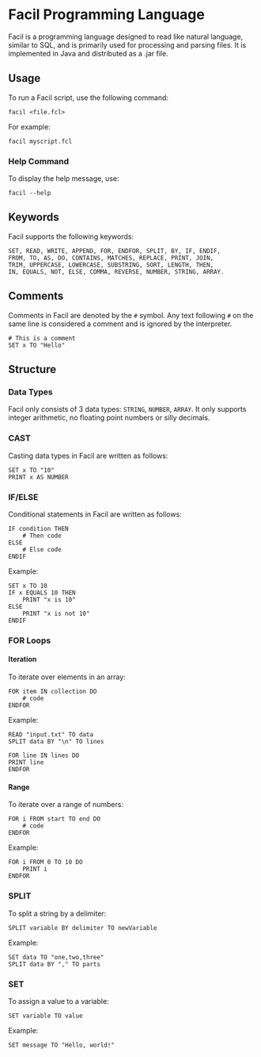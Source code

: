 # Facil Programming Language

Facil is a programming language designed to read like natural language, similar to SQL, and is primarily used for processing and parsing files. 
It is implemented in Java and distributed as a .jar file.

## Usage

To run a Facil script, use the following command:
```textmate
facil <file.fcl>
```


For example:
```textmate
facil myscript.fcl
```

### Help Command

To display the help message, use:
```textmate
facil --help
```

## Keywords

Facil supports the following keywords:
```textmate
SET, READ, WRITE, APPEND, FOR, ENDFOR, SPLIT, BY, IF, ENDIF,
FROM, TO, AS, DO, CONTAINS, MATCHES, REPLACE, PRINT, JOIN,
TRIM, UPPERCASE, LOWERCASE, SUBSTRING, SORT, LENGTH, THEN,
IN, EQUALS, NOT, ELSE, COMMA, REVERSE, NUMBER, STRING, ARRAY.
```


## Comments

Comments in Facil are denoted by the `#` symbol. Any text following `#` on the same line is considered a comment and is ignored by the interpreter.

```textmate
# This is a comment
SET x TO "Hello"
```


## Structure

### Data Types
Facil only consists of 3 data types: `STRING`, `NUMBER`, `ARRAY`.
It only supports integer arithmetic, no floating point numbers or silly decimals.

### CAST

Casting data types in Facil are written as follows:
```textmate
SET x TO "10"
PRINT x AS NUMBER
```

### IF/ELSE

Conditional statements in Facil are written as follows:
```textmate
IF condition THEN
    # Then code
ELSE
    # Else code
ENDIF
```

Example:
```textmate
SET x TO 10
IF x EQUALS 10 THEN
    PRINT "x is 10"
ELSE
    PRINT "x is not 10"
ENDIF
```

### FOR Loops

#### Iteration

To iterate over elements in an array:
```textmate
FOR item IN collection DO
    # code
ENDFOR
```

Example:
```textmate
READ "input.txt" TO data
SPLIT data BY "\n" TO lines

FOR line IN lines DO
PRINT line
ENDFOR
```


#### Range

To iterate over a range of numbers:
```textmate
FOR i FROM start TO end DO
    # code
ENDFOR
```

Example:

```textmate
FOR i FROM 0 TO 10 DO
    PRINT i
ENDFOR
```

### SPLIT

To split a string by a delimiter:

```textmate
SPLIT variable BY delimiter TO newVariable
```

Example:
```textmate
SET data TO "one,two,three"
SPLIT data BY "," TO parts
```

### SET

To assign a value to a variable:

```textmate
SET variable TO value
```

Example:

```textmate
SET message TO "Hello, world!"
```
